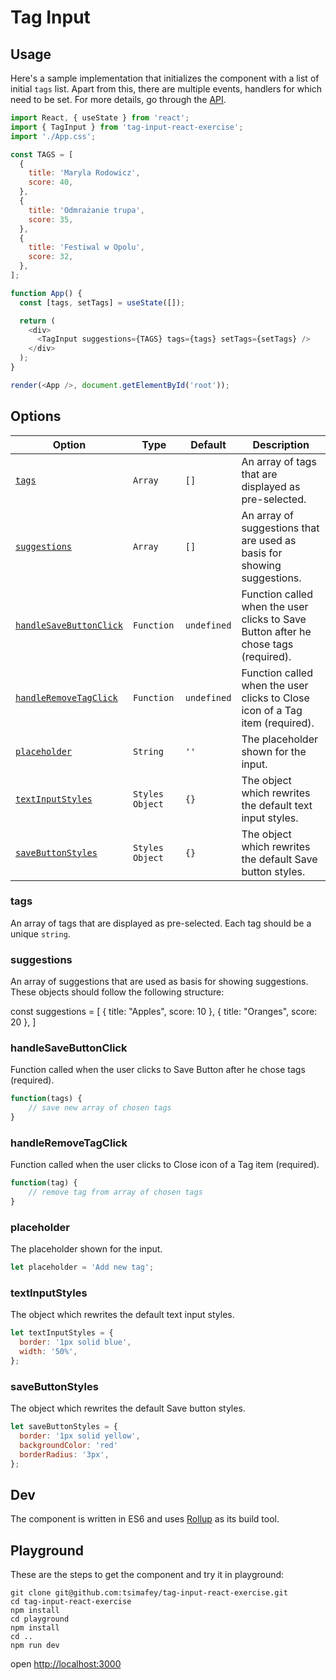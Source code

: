 # Tag Input

## Usage

Here's a sample implementation that initializes the component with a list of initial `tags` list. Apart from this, there are multiple events, handlers for which need to be set. For more details, go through the [API](#Options).

```javascript
import React, { useState } from 'react';
import { TagInput } from 'tag-input-react-exercise';
import './App.css';

const TAGS = [
  {
    title: 'Maryla Rodowicz',
    score: 40,
  },
  {
    title: 'Odmrażanie trupa',
    score: 35,
  },
  {
    title: 'Festiwal w Opolu',
    score: 32,
  },
];

function App() {
  const [tags, setTags] = useState([]);

  return (
    <div>
      <TagInput suggestions={TAGS} tags={tags} setTags={setTags} />
    </div>
  );
}

render(<App />, document.getElementById('root'));
```

## Options

| Option                                            | Type            | Default     | Description                                                                         |
| ------------------------------------------------- | --------------- | ----------- | ----------------------------------------------------------------------------------- |
| [`tags`](#tags)                                   | `Array`         | `[]`        | An array of tags that are displayed as pre-selected.                                |
| [`suggestions`](#suggestions)                     | `Array`         | `[]`        | An array of suggestions that are used as basis for showing suggestions.             |
| [`handleSaveButtonClick`](#handleSaveButtonClick) | `Function`      | `undefined` | Function called when the user clicks to Save Button after he chose tags (required). |
| [`handleRemoveTagClick`](#handleRemoveTagClick)   | `Function`      | `undefined` | Function called when the user clicks to Close icon of a Tag item (required).        |
| [`placeholder`](#placeholder)                     | `String`        | `''`        | The placeholder shown for the input.                                                |
| [`textInputStyles`](#textInputStyles)             | `Styles Object` | `{}`        | The object which rewrites the default text input styles.                            |
| [`saveButtonStyles`](#saveButtonStyles)           | `Styles Object` | `{}`        | The object which rewrites the default Save button styles.                           |

### tags

An array of tags that are displayed as pre-selected. Each tag should be a unique `string`.

### suggestions

An array of suggestions that are used as basis for showing suggestions. These objects should follow the following structure:

const suggestions = [
{ title: "Apples", score: 10 },
{ title: "Oranges", score: 20 },
]

### handleSaveButtonClick

Function called when the user clicks to Save Button after he chose tags (required).

```js
function(tags) {
    // save new array of chosen tags
}
```

### handleRemoveTagClick

Function called when the user clicks to Close icon of a Tag item (required).

```js
function(tag) {
    // remove tag from array of chosen tags
}
```

### placeholder

The placeholder shown for the input.

```js
let placeholder = 'Add new tag';
```

### textInputStyles

The object which rewrites the default text input styles.

```js
let textInputStyles = {
  border: '1px solid blue',
  width: '50%',
};
```

### saveButtonStyles

The object which rewrites the default Save button styles.

```js
let saveButtonStyles = {
  border: '1px solid yellow',
  backgroundColor: 'red'
  borderRadius: '3px',
};
```

## Dev

The component is written in ES6 and uses [Rollup](https://rollupjs.org/) as its build tool.

## Playground

These are the steps to get the component and try it in playground:

```
git clone git@github.com:tsimafey/tag-input-react-exercise.git
cd tag-input-react-exercise
npm install
cd playground
npm install
cd ..
npm run dev
```

open [http://localhost:3000](http://localhost:3000)
